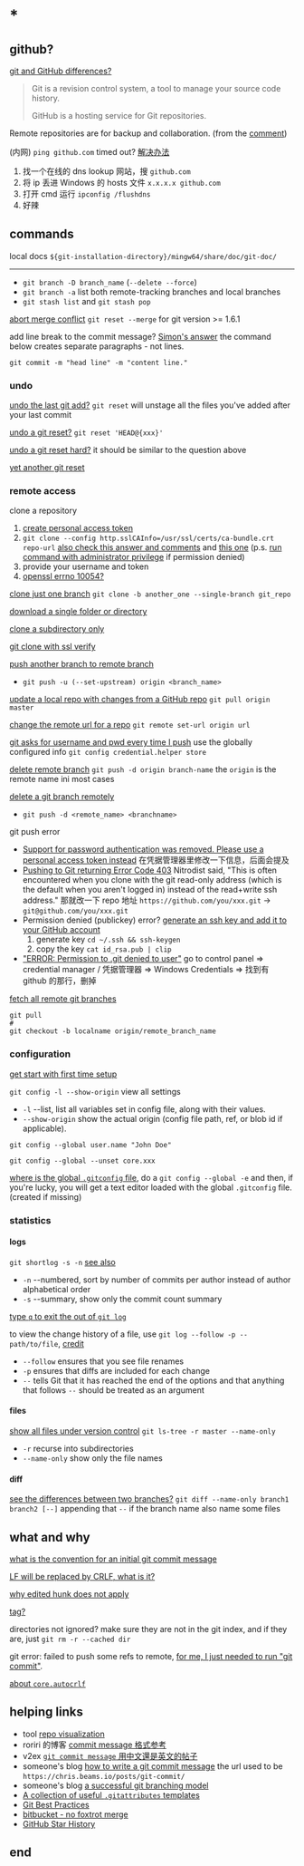 # *

## github?

[git and GitHub differences?](https://stackoverflow.com/questions/13321556/difference-between-git-and-github)

> Git is a revision control system, a tool to manage your source code history.
>
> GitHub is a hosting service for Git repositories.

Remote repositories are for backup and collaboration. (from the [comment](https://stackoverflow.com/questions/13321556/difference-between-git-and-github#comment18172627_13321586))

(内网) `ping github.com` timed out? [解决办法](https://yuhongjun.github.io/tech/2020/09/30/%E8%A7%A3%E5%86%B3ping-github.com%E8%B6%85%E6%97%B6.html)

1. 找一个在线的 dns lookup 网站，搜 `github.com`
2. 将 ip 丢进 Windows 的 hosts 文件 `x.x.x.x github.com`
3. 打开 cmd 运行 `ipconfig /flushdns`
4. 好辣

## commands

local docs `${git-installation-directory}/mingw64/share/doc/git-doc/`

---

- `git branch -D branch_name` (`--delete --force`)
- `git branch -a` list both remote-tracking branches and local branches
- `git stash list` and `git stash pop`

[abort merge conflict](https://stackoverflow.com/questions/101752/i-ran-into-a-merge-conflict-how-can-i-abort-the-merge) `git reset --merge` for git version >= 1.6.1

add line break to the commit message? [Simon's answer](https://stackoverflow.com/a/5070502/11844003) the command below creates separate paragraphs - not lines.

  ```shell
  git commit -m "head line" -m "content line." 
  ```

### undo

[undo the last git add?](https://stackoverflow.com/questions/12132272/how-can-you-undo-the-last-git-add) `git reset` will unstage all the files you've added after your last commit

[undo a git reset?](https://stackoverflow.com/questions/2510276/how-to-undo-git-reset) `git reset 'HEAD@{xxx}'`

[undo a git reset hard?](https://stackoverflow.com/questions/5473/how-can-i-undo-git-reset-hard-head1) it should be similar to the question above

[yet another git reset](https://stackoverflow.com/questions/927358/how-do-i-undo-the-most-recent-local-commits-in-git)

### remote access

clone a repository

1. [create personal access token](https://docs.github.com/en/authentication/keeping-your-account-and-data-secure/creating-a-personal-access-token)
2. `git clone --config http.sslCAInfo=/usr/ssl/certs/ca-bundle.crt repo-url` [also check this answer and comments](https://stackoverflow.com/a/26710477) and [this one](https://stackoverflow.com/a/26785963/11844003) (p.s. [run command with administrator privilege](https://stackoverflow.com/questions/52140830/error-could-not-lock-config-file-c-program-files-git-mingw64-etc-gitconfig-pe) if permission denied)
3. provide your username and token
4. [openssl errno 10054?](https://stackoverflow.com/questions/25485816/openssl-errno-10054-connection-refused-whilst-trying-to-connect-to-our-server)

[clone just one branch](https://stackoverflow.com/a/14930421/11844003) `git clone -b another_one --single-branch git_repo`

[download a single folder or directory](https://stackoverflow.com/questions/7106012/download-a-single-folder-or-directory-from-a-github-repo)

[clone a subdirectory only](https://stackoverflow.com/questions/600079/how-do-i-clone-a-subdirectory-only-of-a-git-repository/52269934#52269934)

[git clone with ssl verify](https://stackoverflow.com/questions/11621768/how-can-i-make-git-accept-a-self-signed-certificate)

[push another branch to remote branch](https://stackoverflow.com/questions/36139275/git-pushing-to-remote-branch)

- `git push -u (--set-upstream) origin <branch_name>`

[update a local repo with changes from a GitHub repo](https://stackoverflow.com/questions/1443210/updating-a-local-repository-with-changes-from-a-github-repository) `git pull origin master`

[change the remote url for a repo](https://stackoverflow.com/questions/44390210/how-can-i-change-the-url-for-a-project-in-gitlab) `git remote set-url origin url`

[git asks for username and pwd every time I push](https://stackoverflow.com/questions/11403407/git-asks-for-username-every-time-i-push) use the globally configured info `git config credential.helper store`

[delete remote branch](https://stackoverflow.com/questions/2003505/how-do-i-delete-a-git-branch-locally-and-remotely) `git push -d origin branch-name` the `origin` is the remote name ini most cases

[delete a git branch remotely](https://stackoverflow.com/questions/2003505/how-do-i-delete-a-git-branch-locally-and-remotely)

- `git push -d <remote_name> <branchname>`

git push error

- [Support for password authentication was removed. Please use a personal access token instead](https://stackoverflow.com/a/68781050) 在凭据管理器里修改一下信息，后面会提及
- [Pushing to Git returning Error Code 403](https://stackoverflow.com/questions/7438313/pushing-to-git-returning-error-code-403-fatal-http-request-failed) Nitrodist said, "This is often encountered when you clone with the git read-only address (which is the default when you aren't logged in) instead of the read+write ssh address." 那就改一下 repo 地址 `https://github.com/you/xxx.git` -> `git@github.com/you/xxx.git`
- Permission denied (publickey) error? [generate an ssh key and add it to your GitHub account](https://stackoverflow.com/a/2643584)
  1. generate key `cd ~/.ssh && ssh-keygen`
  2. copy the key `cat id_rsa.pub | clip`
- ["ERROR: Permission to .git denied to user"](https://stackoverflow.com/questions/5335197/gits-famous-error-permission-to-git-denied-to-user) go to control panel => credential manager / 凭据管理器 => Windows Credentials => 找到有 github 的那行，删掉

[fetch all remote git branches](https://stackoverflow.com/a/10313379/11844003)

```shell
git pull
#
git checkout -b localname origin/remote_branch_name
```

### configuration

[get start with first time setup](https://git-scm.com/book/en/v2/Getting-Started-First-Time-Git-Setup)

`git config -l --show-origin` view all settings

- `-l` --list, list all variables set in config file, along with their values.
- `--show-origin` show the actual origin (config file path, ref, or blob id if applicable).

`git config --global user.name "John Doe"`

`git config --global --unset core.xxx`
 
[where is the global `.gitconfig` file](https://stackoverflow.com/a/17619024/11844003), do a `git config --global -e` and then, if you're lucky, you will get a text editor loaded with the global `.gitconfig` file. (created if missing)

### statistics

#### logs

`git shortlog -s -n` [see also](https://stackoverflow.com/questions/42715785/how-do-i-show-statistics-for-authors-contributions-in-git)

- `-n` --numbered, sort by number of commits per author instead of author alphabetical order
- `-s` --summary, show only the commit count summary

[type `q` to exit the out of `git log`](https://stackoverflow.com/questions/9483757/how-to-exit-git-log-or-git-diff)

to view the change history of a file, use `git log --follow -p -- path/to/file`, [credit](https://stackoverflow.com/a/5493663/11844003)

- `--follow` ensures that you see file renames
- `-p` ensures that diffs are included for each change
- `--` tells Git that it has reached the end of the options and that anything that follows `--` should be treated as an argument

#### files

[show all files under version control](https://stackoverflow.com/a/15606995) `git ls-tree -r master --name-only`

- `-r` recurse into subdirectories
- `--name-only` show only the file names

#### diff

[see the differences between two branches?](https://stackoverflow.com/questions/9834689/how-can-i-see-the-differences-between-two-branches) `git diff --name-only branch1 branch2 [--]` appending that `--` if the branch name also name some files

## what and why

[what is the convention for an initial git commit message](https://stackoverflow.com/questions/35103508/what-is-the-convention-for-the-content-of-an-initial-first-git-commit)

[LF will be replaced by CRLF, what is it?](https://stackoverflow.com/questions/5834014/lf-will-be-replaced-by-crlf-in-git-what-is-that-and-is-it-important)

[why edited hunk does not apply](https://stackoverflow.com/a/3268698/11844003)

[tag?](https://stackoverflow.com/questions/1457103/how-is-a-tag-different-from-a-branch-in-git-which-should-i-use-here)

directories not ignored? make sure they are not in the git index, and if they are, just `git rm -r --cached dir`

git error: failed to push some refs to remote, [for me, I just needed to run "git commit"](https://stackoverflow.com/questions/24114676/git-error-failed-to-push-some-refs-to-remote#comment71010883_24114760).

[about `core.autocrlf`](https://stackoverflow.com/questions/2825428/why-should-i-use-core-autocrlf-true-in-git)

## helping links

- tool [repo visualization](https://next.github.com/projects/repo-visualization/)
- roriri 的博客 [commit message 格式参考](https://roriri.one/2019/12/06/git-commit-message/)
- v2ex [`git commit message` 用中文還是英文的帖子](https://www.v2ex.com/t/221152)
- someone's blog [how to write a git commit message](https://cbea.ms/git-commit/) the url used to be `https://chris.beams.io/posts/git-commit/`
- someone's blog [a successful git branching model](https://nvie.com/posts/a-successful-git-branching-model/)
- [A collection of useful `.gitattributes` templates](https://github.com/alexkaratarakis/gitattributes)
- [Git Best Practices](https://sethrobertson.github.io/GitBestPractices/)
- [bitbucket - no foxtrot merge](https://bitbucket.org/blog/no-foxtrot-merges-allowed)
- [GitHub Star History](https://star-history.com/)

## end
